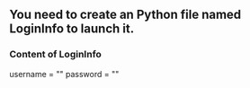 ## You need to create an Python file named LoginInfo to launch it.
### Content of LoginInfo
username = ""
password = ""
